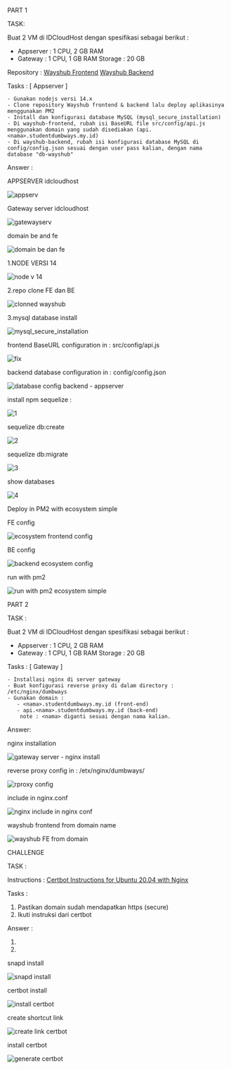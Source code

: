 PART 1

TASK:


Buat 2 VM di IDCloudHost dengan spesifikasi sebagai berikut :
   - Appserver : 1 CPU, 2 GB RAM
   - Gateway : 1 CPU, 1 GB RAM
    Storage : 20 GB

Repository :
[Wayshub Frontend](https://github.com/dumbwaysdev/wayshub-frontend)
[Wayshub Backend](https://github.com/dumbwaysdev/wayshub-backend)


Tasks :
[ Appserver ]

    - Gunakan nodejs versi 14.x
    - Clone repository Wayshub frontend & backend lalu deploy aplikasinya menggunakan PM2
    - Install dan konfigurasi database MySQL (mysql_secure_installation)
    - Di wayshub-frontend, rubah isi BaseURL file src/config/api.js menggunakan domain yang sudah disediakan (api.<nama>.studentdumbways.my.id)
    - Di wayshub-backend, rubah isi konfigurasi database MySQL di config/config.json sesuai dengan user pass kalian, dengan nama database "db-wayshub"


Answer :

APPSERVER idcloudhost

![appserv](https://user-images.githubusercontent.com/91004163/230774957-b20a4de3-20ca-42e8-99de-9d2be091dbe4.png)

Gateway server idcloudhost

![gatewayserv](https://user-images.githubusercontent.com/91004163/230774965-e989693a-3877-498d-8fa7-ce53d5ab2e5c.png)

domain be and fe

![domain be dan fe](https://user-images.githubusercontent.com/91004163/230775288-03c2e12c-6b08-4ee1-83fc-3e5c99756fd1.png)



1.NODE VERSI 14 

![node v 14](https://user-images.githubusercontent.com/91004163/230774229-83cb9c05-8a7d-44cb-99a4-ec3246873442.png)

2.repo clone FE dan BE 

![clonned wayshub](https://user-images.githubusercontent.com/91004163/230774253-b8b908ea-5fa2-42ed-a3fd-2482e0ac3a58.png)


3.mysql database install


![mysql_secure_installation](https://user-images.githubusercontent.com/91004163/230774296-235710f0-4b34-4ea0-b3cf-2fa72514fac4.png)

frontend BaseURL configuration in : src/config/api.js

![fix](https://user-images.githubusercontent.com/91004163/230806785-6a49f589-a2f5-42c4-a9a9-417116750d52.png)




backend database configuration in : config/config.json


![database config backend - appserver](https://user-images.githubusercontent.com/91004163/230776033-818a88a2-0cfe-4696-a54c-fdfd9e5dd738.png)

install npm sequelize :

![1](https://user-images.githubusercontent.com/91004163/230799544-0b9b3e7a-8127-418a-87bd-ceb309d154e7.png)


sequelize db:create

![2](https://user-images.githubusercontent.com/91004163/230799548-44873b1f-8a3a-4d26-82be-c5eb5182cd42.png)


sequelize db:migrate

![3](https://user-images.githubusercontent.com/91004163/230799555-7272702d-4fc3-4617-9dc6-8b9a426a90d5.png)

show databases

![4](https://user-images.githubusercontent.com/91004163/230799566-3fb7f7c1-eced-41a6-b8e9-658c615e4474.png)



Deploy in PM2 with ecosystem simple

FE config

![ecosystem frontend config](https://user-images.githubusercontent.com/91004163/230774370-4d705823-bfd4-4853-b359-9c4ddaa036fc.png)


BE config

![backend ecosystem config](https://user-images.githubusercontent.com/91004163/230774376-a1b80bfa-94cc-4b7f-b361-96425e63f658.png)

run with pm2

![run with pm2 ecosystem simple](https://user-images.githubusercontent.com/91004163/230774335-5ae8fbc1-ecb7-457f-956c-767f8592c179.png)



PART 2

TASK :


Buat 2 VM di IDCloudHost dengan spesifikasi sebagai berikut :
   - Appserver : 1 CPU, 2 GB RAM
   - Gateway : 1 CPU, 1 GB RAM
    Storage : 20 GB

Tasks :
[ Gateway ]

    - Installasi nginx di server gateway
    - Buat konfigurasi reverse proxy di dalam directory : /etc/nginx/dumbways
    - Gunakan domain :
       - <nama>.studentdumbways.my.id (front-end)
       - api.<nama>.studentdumbways.my.id (back-end)
        note : <nama> diganti sesuai dengan nama kalian.


Answer:

nginx installation

![gateway server - nginx install](https://user-images.githubusercontent.com/91004163/230775130-42673df0-bc55-4df1-ad2d-5cf8fc209231.png)

reverse proxy config in : /etx/nginx/dumbways/

![rproxy config](https://user-images.githubusercontent.com/91004163/230775164-6e16e140-54ec-423a-901e-fd6962a549de.png)


include in nginx.conf

![nginx include in nginx conf](https://user-images.githubusercontent.com/91004163/230776340-05d4641a-2353-4b53-8104-d136455f61da.png)

wayshub frontend from domain name

![wayshub FE from domain](https://user-images.githubusercontent.com/91004163/230797829-277921ff-b5c0-4123-a6ae-58af192101dc.png)


CHALLENGE

TASK :

Instructions :
[Certbot Instructions for Ubuntu 20.04 with Nginx](https://certbot.eff.org/instructions?ws=nginx&os=ubuntufocal)

Tasks :
1. Pastikan domain sudah mendapatkan https (secure)
2. Ikuti instruksi dari certbot

Answer :

1.

2.
snapd install

![snapd install](https://user-images.githubusercontent.com/91004163/230786763-95b1b6e6-a44a-4ffa-8c6c-a07dfd15d585.png)

certbot install

![install certbot](https://user-images.githubusercontent.com/91004163/230786764-a7029b39-7193-4e25-86cf-c8f0ff732aa0.png)

create shortcut link

![create link certbot](https://user-images.githubusercontent.com/91004163/230786772-14d4b32d-2f71-4d1d-8d2d-616be0d1375c.png)

install certbot 

![generate certbot](https://user-images.githubusercontent.com/91004163/230786779-79a7c87b-65ee-4239-96dc-29934799d9c6.png)


